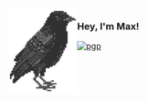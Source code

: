 <img align="left" src="images/crow.png">

### Hey, I'm Max!

[![pgp](https://img.shields.io/badge/pgp-0x347904C4DB989DAC-313131?style=flat&labelColor=313131&color=313131)](https://github.com/maxlintelo.gpg)

<br>
